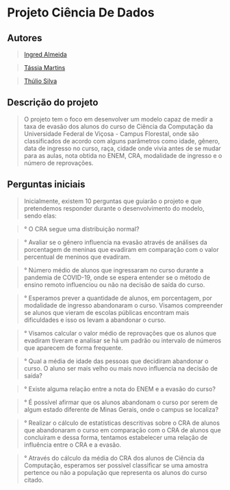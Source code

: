 # Projeto Ciência De Dados

## Autores

> [Ingred Almeida](https://github.com/Emily-Lopes)

> [Tássia Martins](https://github.com/tatamartinsg)

> [Thúlio Silva](https://github.com/ThulioSilva13)

## Descrição do projeto

> O projeto tem o foco em desenvolver um modelo capaz de medir a taxa de evasão dos alunos do curso de Ciência da Computação da Universidade Federal de Viçosa - Campus Florestal,  onde são classificados de acordo com alguns parâmetros como idade, gênero, data de ingresso no curso, raça, cidade onde vivia antes de se mudar para as aulas, nota obtida no ENEM, CRA, modalidade de ingresso e o número de reprovações.

## Perguntas iniciais

> Inicialmente, existem 10 perguntas que guiarão o projeto e que pretendemos responder durante o desenvolvimento do modelo, sendo elas:

> ° O CRA segue uma distribuição normal?

> ° Avaliar se o gênero influencia na evasão através de análises da porcentagem de meninas que evadiram em comparação com o valor percentual de meninos que evadiram.

> ° Número médio de alunos que ingressaram no curso durante a pandemia de COVID-19, onde se espera entender se o método de ensino remoto influenciou ou não na decisão de saída do curso.

> ° Esperamos prever a quantidade de alunos, em porcentagem, por modalidade de ingresso abandonaram o curso. Visamos compreender se alunos que vieram de escolas públicas encontram mais dificuldades e isso os levam a abandonar o curso.

> ° Visamos calcular o valor médio de reprovações que os alunos que evadiram tiveram e analisar se há um padrão ou intervalo de números que aparecem de forma frequente.

> ° Qual a média de idade das pessoas que decidiram abandonar o curso. O aluno ser mais velho ou mais novo influencia na decisão de saída?

> ° Existe alguma relação entre a nota do ENEM e a evasão do curso?

> ° É possível afirmar que os alunos abandonam o curso por serem de algum estado diferente de Minas Gerais, onde o campus se localiza?

> ° Realizar o cálculo de estatísticas descritivas sobre o CRA de alunos que abandonaram o curso em comparação com o CRA de alunos que concluíram e dessa forma, tentamos estabelecer uma relação de influência entre o CRA e a evasão.

> ° Através do cálculo da média do CRA dos alunos de Ciência da Computação, esperamos ser possível classificar se uma amostra pertence ou não a população que representa os alunos do curso citado.
